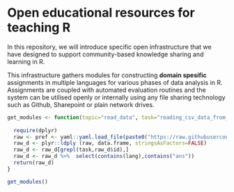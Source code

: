 Open educational resources for teaching R
===================================================

In this repository, we will introduce specific open infrastructure that we have designed to support community-based knowledge sharing and learning in R. 

This infrastructure gathers modules for constructing **domain spesific** assignments in multiple languages for various phases of data analysis in R. Assignments are coupled with automated evaluation routines and the system can be utilised openly or internally using any file sharing technology such as Github, Sharepoint or plain network drives.


```r
get_modules <- function(topic="read_data", task="reading_csv_data_from_url" ,lang="fi"){
  
  require(dplyr)
  raw <- pref <- yaml::yaml.load_file(paste0("https://raw.githubusercontent.com/rOpenGov/edu/master/modules/",topic,".yml"))
  raw_d <- plyr::ldply (raw, data.frame, stringsAsFactors=FALSE)
  raw_d <- raw_d[grepl(task,raw_d$id),]
  raw_d <- raw_d %>%  select(contains(lang),contains("ans"))
  return(raw_d)
}

get_modules()
```
